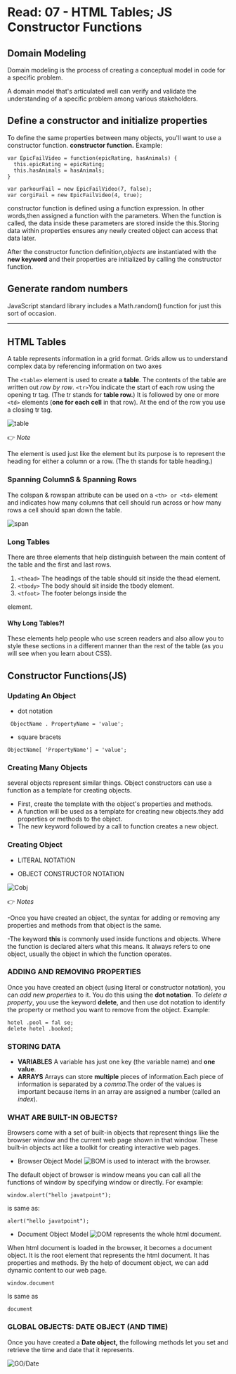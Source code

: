# Read: 07 - HTML Tables; JS Constructor Functions
## Domain Modeling
Domain modeling is the process of creating a conceptual model in code for a specific problem.

A domain model that's articulated well can verify and validate the understanding of a specific problem among various stakeholders.

## Define a constructor and initialize properties
To define the same properties between many objects, you'll want to use a constructor function. 
**constructor function.**
Example:
```
var EpicFailVideo = function(epicRating, hasAnimals) {
  this.epicRating = epicRating;
  this.hasAnimals = hasAnimals;
}

var parkourFail = new EpicFailVideo(7, false);
var corgiFail = new EpicFailVideo(4, true);
```

constructor function is defined using a function expression. In other words,then assigned a function with the parameters.
When the function is called, the data inside these parameters are stored inside the this.Storing data within properties ensures any newly created object can access that data later.

After the constructor function definition,*objects* are instantiated with the **new keyword** and their properties are initialized by calling the constructor function. 

## Generate random numbers

JavaScript standard library includes a Math.random() function for just this sort of occasion.

----
## HTML Tables
A table represents information in a grid format. 
Grids allow us to understand complex data by referencing information on two axes

The ```<table>``` element is used to create a **table**. The contents of the table are written out *row by row*.
```<tr>```You indicate the start of each row using the opening tr tag. (The tr stands for **table row.**) It is followed by one or more ```<td>``` elements (**one for each cell** in that row).
At the end of the row you use a closing tr tag.

![table](https://vertex-academy.com/tutorials/wp-content/uploads/2016/08/table.png)

👉
*Note* 

The <th> element is used just like the <td> element but its purpose is to represent the heading for either a column or a row. (The th stands for table
heading.) 

### Spanning ColumnS & Spanning Rows
The colspan & rowspan attribute can be used on a ```<th> or <td>``` element and indicates how many columns that cell should run across or  how many rows a cell should span down the table.

![span](https://i.stack.imgur.com/Uvzmu.jpg)

### Long Tables
There are three elements that help distinguish between the main content of the table and the first and last rows.
1. ```<thead>``` The headings of the table should
sit inside the thead element. 
2. ```<tbody>``` The body should sit inside the
tbody element. 
3. ```<tfoot>``` The footer belongs inside the
<tfoot> element.

#### Why Long Tables?!
These elements help people who use screen readers and also allow you to style these sections
in a different manner than the rest of the table (as you will see when you learn about CSS).


## Constructor Functions(JS)


### Updating An Object
* dot notation 
```
 ObjectName . PropertyName = 'value';
 ```
* square bracets
``` 
ObjectName[ 'PropertyName'] = 'value';
```

### Creating Many Objects
several objects represent similar things.
Object constructors can use a function as a template for creating objects.

* First, create the template with the object's properties and methods. 
* A function will be used as a template for creating new objects.they add properties or methods to the object. 
* The new keyword followed by a call to function creates a new object.


### Creating Object
* LITERAL NOTATION

* OBJECT CONSTRUCTOR NOTATION 

![Cobj](https://i0.wp.com/miro.medium.com/max/4096/1*KYFTHD69xtacnwbKRyFuqQ.png)

👉
*Notes* 


-Once you have created an object, the syntax for adding or removing any properties and methods from that object is the same. 

-The keyword **this** is commonly used inside functions and objects.
Where the function is declared alters what this means. It always refers
to one object, usually the object in which the function operates. 


### ADDING AND REMOVING PROPERTIES
Once you have created an object (using literal or constructor notation), you can *add new properties* to it.
You do this using the **dot notation**.
To *delete a property*, you use the keyword **delete**, and then use dot notation to identify the
property or method you want to remove from the object. 
Example:
```
hotel .pool = fal se;
delete hotel .booked; 
```

### STORING DATA
* **VARIABLES** A variable has just one key (the variable name) and **one value**. 
* **ARRAYS** Arrays can store **multiple** pieces of information.Each piece of information is separated by a *comma*.The order of the values is important because items in an array are assigned a number (called an *index*). 

### WHAT ARE BUILT-IN OBJECTS? 
Browsers come with a set of built-in objects that represent things like the
browser window and the current web page shown in that window. These
built-in objects act like a toolkit for creating interactive web pages.

* Browser Object Model
![BOM](https://static.javatpoint.com/images/javascript/bom.jpg)
 is used to interact with the browser.

The default object of browser is window means you can call all the functions of window by specifying window or directly. For example:
``` 
window.alert("hello javatpoint");
 ```

is same as:

```
alert("hello javatpoint");
  ```

* Document Object Model
![DOM](https://www.researchgate.net/profile/Henrique-Gaspar/publication/317624714/figure/fig10/AS:668885598605336@1536486162639/HTML-Document-Object-Model-DOM-three-of-objects.png)
 represents the whole html document.

When html document is loaded in the browser, it becomes a document object. It is the root element that represents the html document. It has properties and methods. By the help of document object, we can add dynamic content to our web page.

``` 
window.document 
```

Is same as

```
document 
```

### GLOBAL OBJECTS: DATE OBJECT (AND TIME)

Once you have created a **Date object,** the following methods let you set and retrieve the time and date that it represents.

![GO/Date](https://1.bp.blogspot.com/-Y2DObhTLxr0/W7kDOsuhXNI/AAAAAAAAEtw/gwNKf10REIcm9NhzjkN2VSlyE8ikR8MhgCLcBGAs/s640/DownloadFile%2B%25281%2529.png) 
